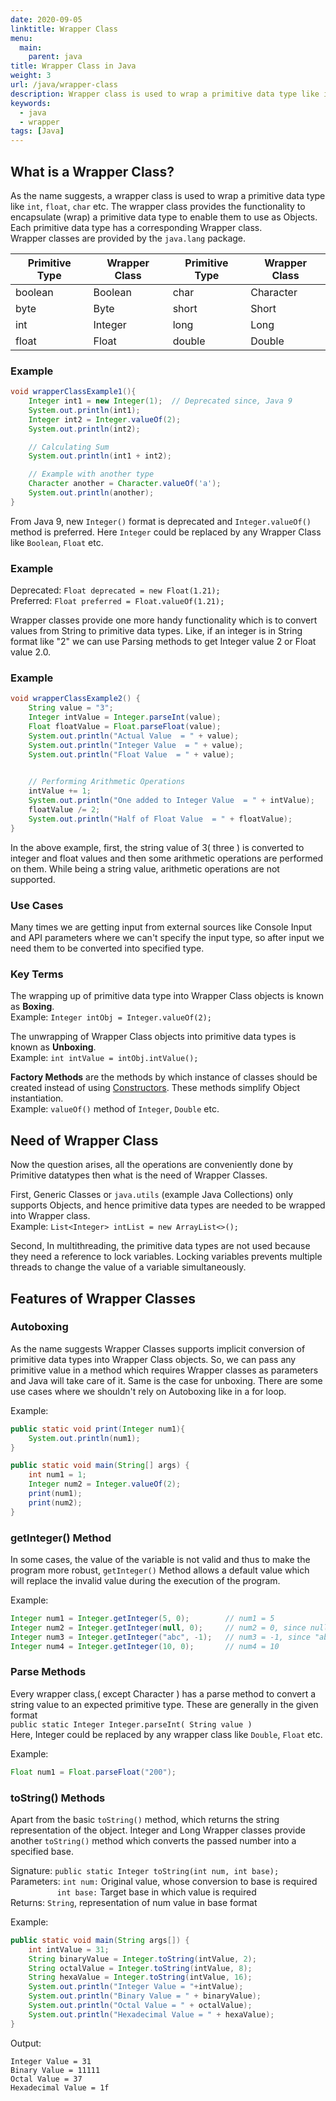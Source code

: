 ```yaml
---
date: 2020-09-05
linktitle: Wrapper Class
menu:
  main:
    parent: java
title: Wrapper Class in Java
weight: 3
url: /java/wrapper-class
description: Wrapper class is used to wrap a primitive data type like int, float, char. Wrapper class provides the functionality to encapsulate (wrap) a primitive data type to enable them to use as Objects.
keywords:
  - java
  - wrapper
tags: [Java]  
---
```

## What is a Wrapper Class?
As the name suggests, a wrapper class is used to wrap a primitive data type like `int`, `float`, `char` etc. The wrapper class provides the functionality to encapsulate (wrap) a primitive data type to enable them to use as Objects.  
Each primitive data type has a corresponding Wrapper class.  
Wrapper classes are provided by the `java.lang` package.

| Primitive Type | Wrapper Class | Primitive Type | Wrapper Class |
|----------------|---------------|----------------|---------------|
| boolean        | Boolean       | char           | Character     |
| byte           | Byte          | short          | Short         |
| int            | Integer       | long           | Long          |
| float          | Float         | double         | Double        |

### Example
```java
void wrapperClassExample1(){
    Integer int1 = new Integer(1);  // Deprecated since, Java 9
    System.out.println(int1);
    Integer int2 = Integer.valueOf(2);
    System.out.println(int2);

    // Calculating Sum
    System.out.println(int1 + int2);

    // Example with another type
    Character another = Character.valueOf('a');
    System.out.println(another);
}
```
From Java 9, new `Integer()` format is deprecated and `Integer.valueOf()` method is preferred. Here `Integer` could be replaced by any Wrapper Class like `Boolean`, `Float` etc.

### Example
Deprecated: `Float deprecated = new Float(1.21);`  
Preferred: 	`Float preferred = Float.valueOf(1.21);`

Wrapper classes provide one more handy functionality which is to convert values from String to primitive data types. Like, if an integer is in String format like "2" we can use Parsing methods to get Integer value 2 or Float value 2.0.
### Example
```java
void wrapperClassExample2() {
    String value = "3";
    Integer intValue = Integer.parseInt(value);
    Float floatValue = Float.parseFloat(value);
    System.out.println("Actual Value  = " + value);
    System.out.println("Integer Value  = " + value);
    System.out.println("Float Value  = " + value);

    
    // Performing Arithmetic Operations
    intValue += 1;
    System.out.println("One added to Integer Value  = " + intValue);
    floatValue /= 2;
    System.out.println("Half of Float Value  = " + floatValue);
}
```
In the above example, first, the string value of 3( three ) is converted to integer and float values and then some arithmetic operations are performed on them. While being a string value, arithmetic operations are not supported.

### Use Cases
Many times we are getting input from external sources like Console Input and API parameters where we can't specify the input type, so after input we need them to be converted into specified type.

### Key Terms
The wrapping up of primitive data type into Wrapper Class objects is known as **Boxing**.  
Example: `Integer intObj = Integer.valueOf(2);`  

The unwrapping of Wrapper Class objects into primitive data types is known as **Unboxing**.  
Example: `int intValue = intObj.intValue();`  

**Factory Methods** are the methods by which instance of classes should be created instead of using [Constructors](/java/constructors/). These methods simplify Object instantiation.  
Example: `valueOf()` method of `Integer`, `Double` etc.

## Need of Wrapper Class
Now the question arises, all the operations are conveniently done by Primitive datatypes then what is the need of Wrapper Classes.  

First, Generic Classes or `java.utils` (example Java Collections) only supports Objects, and hence primitive data types are needed to be wrapped into Wrapper class.  
Example: `List<Integer> intList = new ArrayList<>();`

Second, In multithreading, the primitive data types are not used because they need a reference to lock variables. Locking variables prevents multiple threads to change the value of a variable simultaneously.

## Features of Wrapper Classes
### Autoboxing
As the name suggests Wrapper Classes supports implicit conversion of primitive data types into Wrapper Class objects. So, we can pass any primitive value in a method which requires Wrapper classes as parameters and Java will take care of it. Same is the case for unboxing. There are some use cases where we shouldn't rely on Autoboxing like in a for loop.

Example:
```java
public static void print(Integer num1){
    System.out.println(num1);
}

public static void main(String[] args) {
    int num1 = 1;
    Integer num2 = Integer.valueOf(2);
    print(num1);
    print(num2);
}
```	
### getInteger() Method
In some cases, the value of the variable is not valid and thus to make the program more robust, `getInteger()` Method allows a default value which will replace the invalid value during the execution of the program.

Example:
```java
Integer num1 = Integer.getInteger(5, 0); 		// num1 = 5
Integer num2 = Integer.getInteger(null, 0); 	// num2 = 0, since null is invalid
Integer num3 = Integer.getInteger("abc", -1); 	// num3 = -1, since "abc" can not be converted into Integer
Integer num4 = Integer.getInteger(10, 0); 		// num4 = 10
```
### Parse Methods
Every wrapper class,( except Character ) has a parse method to convert a string value to an expected primitive type. These are generally in the given format  
`public static Integer Integer.parseInt( String value )`  
Here, Integer could be replaced by any wrapper class like `Double`, `Float` etc.

Example:  
```java
Float num1 = Float.parseFloat("200");
```
### toString() Methods
Apart from the basic `toString()` method, which returns the string representation of the object. Integer and Long Wrapper classes provide another `toString()` method which converts the passed number into a specified base.

Signature: `public static Integer toString(int num, int base);`  
Parameters: `int num:` Original value, whose conversion to base is required  
            &nbsp;&nbsp;&nbsp;&nbsp;&nbsp;&nbsp;&nbsp;&nbsp;&nbsp;&nbsp;&nbsp;&nbsp;&nbsp;&nbsp;&nbsp;&nbsp;&nbsp;&nbsp;&nbsp;`int base:` Target base in which value is required  
Returns: `String`, representation of num value in base format

Example:
```java
public static void main(String args[]) {
    int intValue = 31;
    String binaryValue = Integer.toString(intValue, 2);
    String octalValue = Integer.toString(intValue, 8);
    String hexaValue = Integer.toString(intValue, 16);
    System.out.println("Integer Value = "+intValue);
    System.out.println("Binary Value = " + binaryValue);
    System.out.println("Octal Value = " + octalValue);
    System.out.println("Hexadecimal Value = " + hexaValue);
}
```
Output:
```
Integer Value = 31
Binary Value = 11111
Octal Value = 37
Hexadecimal Value = 1f
```
